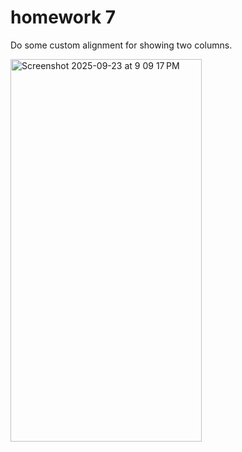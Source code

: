 # homework 7

Do some custom alignment for showing two columns.

<img width="306" height="612" alt="Screenshot 2025-09-23 at 9 09 17 PM" src="https://github.com/user-attachments/assets/5a0311f8-d155-4dd5-a21b-dd3414d74538" />
